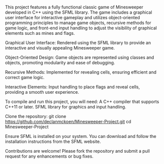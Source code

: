 This project features a fully functional classic game of Minesweeper developed in C++ using the SFML library. The game includes a graphical user interface for interactive gameplay and utilizes object-oriented programming principles to manage game objects, recursive methods for game logic, and front-end input handling to adjust the visibility of graphical elements such as mines and flags.

Graphical User Interface: Rendered using the SFML library to provide an interactive and visually appealing Minesweeper game.

Object-Oriented Design: Game objects are represented using classes and objects, promoting modularity and ease of debugging.

Recursive Methods: Implemented for revealing cells, ensuring efficient and correct game logic.

Interactive Elements: Input handling to place flags and reveal cells, providing a smooth user experience.

To compile and run this project, you will need:
A C++ compiler that supports C++11 or later.
SFML library for graphics and input handling.

Clone the repository:
git clone https://github.com/declanmckoen/Minesweeper-Project.git
cd Minesweeper-Project

Ensure SFML is installed on your system. You can download and follow the installation instructions from the SFML website.

Contributions are welcome! Please fork the repository and submit a pull request for any enhancements or bug fixes.
